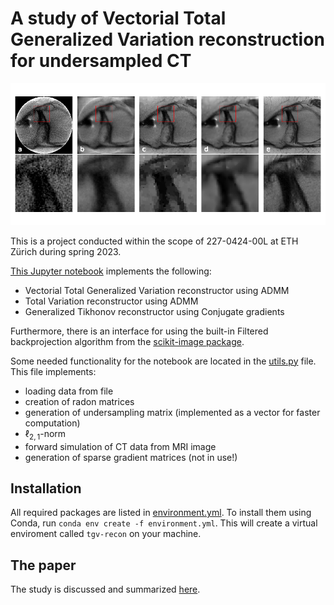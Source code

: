 # A study of Vectorial Total Generalized Variation reconstruction for undersampled CT

![comparison](/figs/comparison.png)

This is a project conducted within the scope of 227-0424-00L at ETH Zürich during spring 2023.

[This Jupyter notebook](tgv-recon.ipynb) implements the following:

- Vectorial Total Generalized Variation reconstructor using ADMM
- Total Variation reconstructor using ADMM
- Generalized Tikhonov reconstructor using Conjugate gradients

Furthermore, there is an interface for using the built-in Filtered backprojection algorithm from the [scikit-image package](https://scikit-image.org/docs/stable/auto_examples/transform/plot_radon_transform.html#reconstruction-with-the-filtered-back-projection-fbp).

Some needed functionality for the notebook are located in the [utils.py](utils.py) file. This file implements:

- loading data from file
- creation of radon matrices
- generation of undersampling matrix (implemented as a vector for faster computation)
- $\ell_{2,1}$-norm
- forward simulation of CT data from MRI image
- generation of sparse gradient matrices (not in use!)

## Installation
All required packages are listed in [environment.yml](environment.yml). To install them using Conda, run ```conda env create -f environment.yml```. This will create a virtual enviroment called ```tgv-recon``` on your machine.

## The paper
The study is discussed and summarized [here](paper.pdf).
